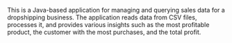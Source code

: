 This is a Java-based application for managing and querying sales data for a dropshipping business. The application reads data from CSV files, processes it, and provides various insights such as the most profitable product, the customer with the most purchases, and the total profit.
